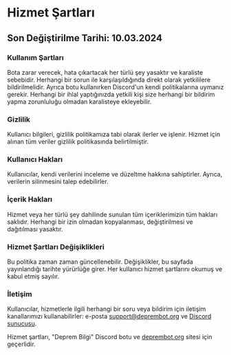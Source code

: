 # Hizmet Şartları

## Son Değiştirilme Tarihi: 10.03.2024

### Kullanım Şartları
Bota zarar verecek, hata çıkartacak her türlü şey yasaktır ve karaliste sebebidir. Herhangi bir sorun ile karşılaşıldığında direkt olarak yetkililere bildirilmelidir. Ayrıca botu kullanırken Discord'un kendi politikalarına uymanız gerekir. Herhangi bir ihlal yaptığınızda yetkili kişi size herhangi bir bildirim yapma zorunluluğu olmadan karalisteye ekleyebilir.

### Gizlilik
Kullanıcı bilgileri, gizlilik politikamıza tabi olarak ilerler ve işlenir. Hizmet için alınan tüm veriler gizlilik politikasında belirtilmiştir.

### Kullanıcı Hakları
Kullanıcılar, kendi verilerini inceleme ve düzeltme hakkına sahiptirler. Ayrıca, verilerin silinmesini talep edebilirler.

### İçerik Hakları
Hizmet veya her türlü şey dahilinde sunulan tüm içeriklerimizin tüm hakları saklıdır. Herhangi bir izin olmadan kopyalanması, değiştirilmesi ve dağıtılması yasaktır.

### Hizmet Şartları Değişiklikleri
Bu politika zaman zaman güncellenebilir. Değişiklikler, bu sayfada yayınlandığı tarihte yürürlüğe girer. Her kullanıcı hizmet şartlarını okumuş ve kabul etmiş sayılır.

### İletişim
Kullanıcılar, hizmetlerle ilgili herhangi bir soru veya bildirim için iletişim kanallarımızı kullanabilirler: e-posta support@deprembot.org ve [Discord sunucusu](https://discord.com/invite/vxAVmzev23).

Hizmet şartları, "Deprem Bilgi" Discord botu ve [deprembot.org](https://deprembot.org) sitesi için geçerlidir.
